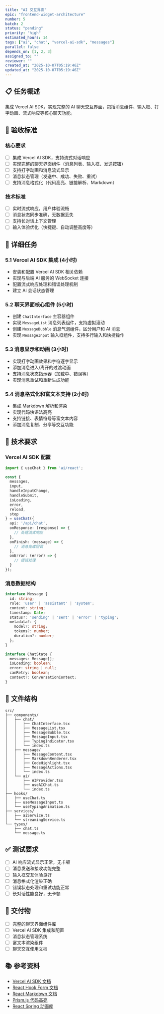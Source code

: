 ```yaml
---
title: "AI 交互界面"
epic: "frontend-widget-architecture"
number: 5
batch: 2
status: "pending"
priority: "high"
estimated_hours: 14
tags: ["ai", "chat", "vercel-ai-sdk", "messages"]
parallel: false
depends_on: [1, 2, 3]
assigned_to: ""
reviewer: ""
created_at: "2025-10-07T05:19:46Z"
updated_at: "2025-10-07T05:19:46Z"
---
```


## 📋 任务概述

集成 Vercel AI SDK，实现完整的 AI 聊天交互界面，包括消息组件、输入框、打字动画、流式响应等核心聊天功能。

## 🎯 验收标准

### 核心要求
- [ ] 集成 Vercel AI SDK，支持流式对话响应
- [ ] 实现完整的聊天界面组件（消息列表、输入框、发送按钮）
- [ ] 支持打字动画和消息流式显示
- [ ] 消息状态管理（发送中、成功、失败、重试）
- [ ] 支持消息格式化（代码高亮、链接解析、Markdown）

### 技术标准
- [ ] 实时流式响应，用户体验流畅
- [ ] 消息状态同步准确，无数据丢失
- [ ] 支持长对话上下文管理
- [ ] 输入体验优化（快捷键、自动调整高度等）

## 📝 详细任务

### 5.1 Vercel AI SDK 集成 (4小时)
- 安装和配置 Vercel AI SDK 相关依赖
- 实现与后端 AI 服务的 WebSocket 连接
- 配置流式响应处理和错误处理机制
- 建立 AI 会话状态管理

### 5.2 聊天界面核心组件 (5小时)
- 创建 `ChatInterface` 主容器组件
- 实现 `MessageList` 消息列表组件，支持虚拟滚动
- 创建 `MessageBubble` 消息气泡组件，区分用户和 AI 消息
- 实现 `MessageInput` 输入框组件，支持多行输入和快捷操作

### 5.3 消息显示和动画 (3小时)
- 实现打字动画效果和字符逐字显示
- 添加消息进入/离开的过渡动画
- 支持消息状态指示器（加载中、错误等）
- 实现消息重试和重新生成功能

### 5.4 消息格式化和富文本支持 (2小时)
- 集成 Markdown 解析和渲染
- 实现代码块语法高亮
- 支持链接、表情符号等富文本内容
- 添加消息复制、分享等交互功能

## 🔧 技术要求

### Vercel AI SDK 配置
```typescript
import { useChat } from 'ai/react';

const {
  messages,
  input,
  handleInputChange,
  handleSubmit,
  isLoading,
  error,
  reload,
  stop
} = useChat({
  api: '/api/chat',
  onResponse: (response) => {
    // 处理流式响应
  },
  onFinish: (message) => {
    // 消息完成回调
  },
  onError: (error) => {
    // 错误处理
  }
});
```

### 消息数据结构
```typescript
interface Message {
  id: string;
  role: 'user' | 'assistant' | 'system';
  content: string;
  timestamp: Date;
  status?: 'sending' | 'sent' | 'error' | 'typing';
  metadata?: {
    model?: string;
    tokens?: number;
    duration?: number;
  };
}

interface ChatState {
  messages: Message[];
  isLoading: boolean;
  error: string | null;
  canRetry: boolean;
  context?: ConversationContext;
}
```

## 📁 文件结构

```
src/
├── components/
│   ├── chat/
│   │   ├── ChatInterface.tsx
│   │   ├── MessageList.tsx
│   │   ├── MessageBubble.tsx
│   │   ├── MessageInput.tsx
│   │   ├── TypingIndicator.tsx
│   │   └── index.ts
│   ├── message/
│   │   ├── MessageContent.tsx
│   │   ├── MarkdownRenderer.tsx
│   │   ├── CodeHighlight.tsx
│   │   ├── MessageActions.tsx
│   │   └── index.ts
│   └── ai/
│       ├── AIProvider.tsx
│       ├── useAIChat.ts
│       └── index.ts
├── hooks/
│   ├── useChat.ts
│   ├── useMessageInput.ts
│   └── useTypingAnimation.ts
├── services/
│   ├── aiService.ts
│   └── streamingService.ts
└── types/
    ├── chat.ts
    └── message.ts
```

## ✅ 测试要求

- [ ] AI 响应流式显示正常，无卡顿
- [ ] 消息发送和接收功能完整
- [ ] 输入框交互体验良好
- [ ] 消息格式化渲染正确
- [ ] 错误状态处理和重试功能正常
- [ ] 长对话性能良好，无卡顿

## 🚀 交付物

- [ ] 完整的聊天界面组件库
- [ ] Vercel AI SDK 集成和配置
- [ ] 消息状态管理系统
- [ ] 富文本渲染组件
- [ ] 聊天交互使用文档

## 📚 参考资料

- [Vercel AI SDK 文档](https://sdk.vercel.ai/docs)
- [React Hook Form 文档](https://react-hook-form.com/)
- [React Markdown 文档](https://github.com/remarkjs/react-markdown)
- [Prism.js 代码高亮](https://prismjs.com/)
- [React Spring 动画库](https://www.react-spring.dev/)
